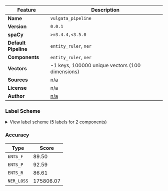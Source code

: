 | Feature | Description |
| --- | --- |
| **Name** | `vulgata_pipeline` |
| **Version** | `0.0.1` |
| **spaCy** | `>=3.4.4,<3.5.0` |
| **Default Pipeline** | `entity_ruler`, `ner` |
| **Components** | `entity_ruler`, `ner` |
| **Vectors** | -1 keys, 100000 unique vectors (100 dimensions) |
| **Sources** | n/a |
| **License** | n/a |
| **Author** | [n/a]() |

### Label Scheme

<details>

<summary>View label scheme (5 labels for 2 components)</summary>

| Component | Labels |
| --- | --- |
| **`entity_ruler`** | `PARTIAL_SCRIPTURE`, `SCRIPTURE` |
| **`ner`** | `PARTIAL_SCRIPTURE`, `QUOTE`, `SCRIPTURE` |

</details>

### Accuracy

| Type | Score |
| --- | --- |
| `ENTS_F` | 89.50 |
| `ENTS_P` | 92.59 |
| `ENTS_R` | 86.61 |
| `NER_LOSS` | 175806.07 |